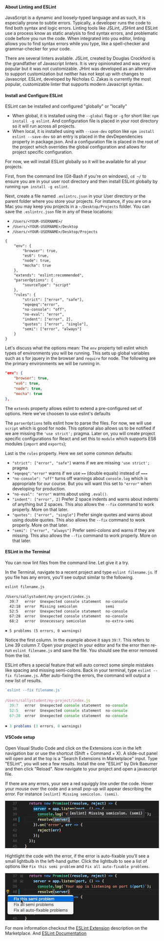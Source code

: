 

#### About Linting and ESLint
JavaScript is a dynamic and loosely-typed language and as such, it is especially prone to subtle errors. Typically, a developer runs the code to find both syntax and logic errors. Linting tools like JSLint, JSHint and ESLint use a process know as static analysis to find syntax errors, and problematic code before you run the code. When integrated into you editor, linting allows you to find syntax errors while you type, like a spell-checker and grammar-checker for your code.

There are several linters available. JSLint, created by Douglas Crockford is the grandfather of Javascript linters. It is very opinionated and was very popular but it was not customizable. JHint was developed as an alternative to support customization but neither has not kept up with changes to Javascript. ESLint, developed by Nicholas C. Zakas is currently the most popular, customizable linter that supports modern Javascript syntax.

#### Install and Configure ESLint
ESLint can be installed and configured "globally" or "locally"
- When global, it is installed using the `--global` flag or `-g` for short like: `npm install -g eslint`. And configuration file is placed in your root directory so it will run across all projects. 
- When local, it is installed using with `--save-dev` option like `npm install eslint --save-dev` so an entry is placed in the devDependencies property in package.json. And a configuration file is placed in the root of the project which overrides the global configuration and allows for project specific configuration.

For now, we will install ESLint globally so it will be available for all your projects. 

First, from the command line (Git-Bash if you're on windows), `cd ~/` to ensure you are in your user root directory and then install ESLint globally by running `npm install -g eslint`.

Next, create a file named `.eslintrc.json` in your User directory or the parent folder where you store your projects. For instance, if you are on a Mac you may keep you projects in a `~/Desktop/Projects` folder. You can save the `.eslintrc.json` file in any of these locations:
- `/Users/<YOUR-USERNAME>/`
- `/Users/<YOUR-USERNAME>/Desktop`
- `/Users/<YOUR-USERNAME>/Desktop/Projects`

```
{
    "env": {
        "browser": true,
        "es6": true,
        "node": true,
        "mocha": true
    },
    "extends": "eslint:recommended",
    "parserOptions": {
        "sourceType": "script"
    },
    "rules": {
        "strict": ["error", "safe"], 
        "eqeqeq":"error",
        "no-console": "off",
        "no-eval": "error",
        "indent": ["error", 2],
        "quotes": ["error", "single"],
        "semi": ["error", "always"]
    }
}
```

Let's discuss what the options mean:
The `env` property tell eslint which types of environments you will be running. This sets up global variables such as `$` for jquery in the browser and `require` for node. The following are the primary environments we will be running in.

```json
"env": {
    "browser": true,
    "es6": true,
    "node": true,
    "mocha": true
},
```
The `extends` property allows eslint to extend a pre-configured set of options. Here we've choosen to use eslint's defaults

The `parserOptions` tells eslint how to parse the files. For now, we will use `script` which is good for node. This optional also allows us to be notified if we are missing the `'use strict';` pragma. Later on, you will create project specific configurations for React and set this to `module` which supports ES6 modules (`import` and `exports`);

Last is the `rules` property. Here we set some common defaults:
- `"strict": ["error", "safe"]` warns if we are missing `'use strict';` pragma
- `"eqeqeq":"error"` warns if we use `==` (double equals) instead of `===`
- `"no-console": "off"` turns off warnings about `console.log` which is appropriate for our course. But you will want this set to `"error"` when developing for production.
- `"no-eval": "error"` warns about using `.eval()`. 
- `"indent": ["error", 2]` Prefer 2 space indents and warns about indents of anything but 2 spaces. This also allows the `--fix` command to work properly. More on that later.
- `"quotes": ["error", "single"]` Prefer single quotes and warns about using double quotes. This also allows the `--fix` command to work properly. More on that later.
- `"semi": ["error", "always"]` Prefer semi-colons and warns if they are missing. This also allows the `--fix` command to work properly. More on that later.


#### ESLint in the Terminal
You can now lint files from the command line. Let give it a try.

In the Terminal, navigate to a recent project and type `eslint filename.js`. If you file has any errors, you'll see output similar to the following.

```
eslint filename.js

/Users/sallystudent/my-project/index.js
  39:7   error  Unexpected console statement  no-console
  42:18  error  Missing semicolon             semi
  52:5   error  Unexpected console statement  no-console
  67:28  error  Unexpected console statement  no-console
  68:2   error  Unnecessary semicolon         no-extra-semi

✖ 5 problems (5 errors, 0 warnings)

```

Notice the first column. In the example above it says `39:7`. This refers to Line 39 column 7. Open your project in your editor and fix the error then re-run `eslint filename.js` and save the file. You should see the error removed from the list.

ESLint offers a special feature that will auto correct some simple mistakes like spacing and missing semi-colons. Back in your terminal, type `eslint --fix filename.js`. After auto-fixing the errors, the command will output a new list of results.

```js
`eslint --fix filename.js`

/Users/sallystudent/my-project/index.js
  39:7   error  Unexpected console statement  no-console
  52:5   error  Unexpected console statement  no-console
  67:28  error  Unexpected console statement  no-console

✖ 3 problems (3 errors, 0 warnings)
```

#### VSCode setup
Open Visual Studio Code and click on the Extensions icon in the left navigation bar or use the shortcut (Shift + Command + X). A slide-out panel will open and at the top is a "Search Extensions in Marketplace" input. Type "ESLint", you will see a few results. Install the one "ESLint" by Dirk Baeumer and then click "Reload". Now navigate to your project and open a javascript file.

If there are any errors, your see a red squiggly line under the code. Hover your mouse over the code and a small pop-up will appear describing the error. For instance `[eslint] Missing semicolon. (semi)`. 

![eslint-onhover-error](eslint-onhover-error.png)

Hightlight the code with the error, if the error is auto-fixable you'll see a small lightbulb in the left-hand gutter. Click the lightbulb to see a list of options like `Fix this semi problem` and `Fix all auto-fixable problems`.


![eslint-fix-this-semi-problem](eslint-fix-this-semi-problem.png)


For more information checkout the [ESLint Extension](https://marketplace.visualstudio.com/items?itemName=dbaeumer.vscode-eslint) description on the Marketplace. And [ESLint Documentation](http://eslint.org/) 

